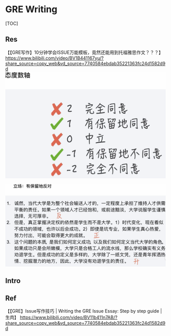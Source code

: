 # GRE Writing

[TOC]



## Res
【【GRE写作】10分钟学会ISSUE万能模板，竟然还能用到托福雅思作文？？？】 https://www.bilibili.com/video/BV1B441167yu/?share_source=copy_web&vd_source=7740584ebdab35221363fc24d1582d9d
![](../../../../../../Assets/Pics/Screenshot%202024-10-08%20at%2002.10.44.png)

![](../../../../../../Assets/Pics/Screenshot%202024-10-08%20at%2002.09.54.png)

## Intro


## Ref
[Gre写作如何从3分提高到3.5分 | 知乎]: https://www.zhihu.com/question/435345050/answer/1632973162?utm_psn=1720464286806351872
[GRE 满分或高分（譬如 330+）是种什么样的体验？ - 姜九思的回答 - 知乎]: https://www.zhihu.com/question/36527192/answer/2989888239

【【GRE】Issue写作技巧 | Writing the GRE Issue Essay: Step by step guide | 生肉】 https://www.bilibili.com/video/BV11b411n7AB/?share_source=copy_web&vd_source=7740584ebdab35221363fc24d1582d9d